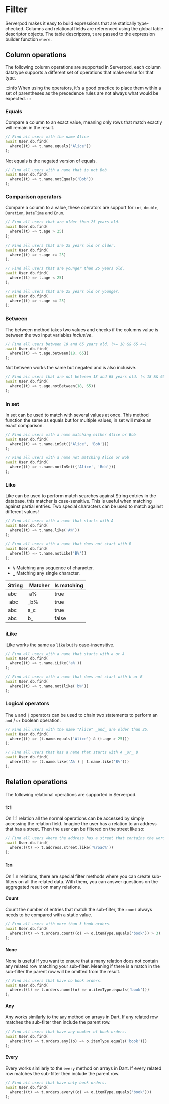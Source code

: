 # Filter

Serverpod makes it easy to build expressions that are statically type-checked. Columns and relational fields are referenced using the global table descriptor objects. The table descriptors, t are passed to the expression builder function `where`.

## Column operations

The following column operations are supported in Serverpod, each column datatype supports a different set of operations that make sense for that type.

:::info
When using the operators, it's a good practice to place them within a set of parentheses as the precedence rules are not always what would be expected.
:::

### Equals

Compare a column to an exact value, meaning only rows that match exactly will remain in the result.

```dart
// Find all users with the name Alice
await User.db.find(
  where((t) => t.name.equals('Alice'))
);
```

Not equals is the negated version of equals.

```dart
// Find all users with a name that is not Bob
await User.db.find(
  where((t) => t.name.notEquals('Bob'))
);
```

### Comparison operators

Compare a column to a value, these operators are support for `int`, `double`, `Duration`, `DateTime` and `Enum`.

```dart
// Find all users that are older than 25 years old.
await User.db.find(
  where((t) => t.age > 25)
);
```

```dart
// Find all users that are 25 years old or older.
await User.db.find(
  where((t) => t.age >= 25)
);
```

```dart
// Find all users that are younger than 25 years old.
await User.db.find(
  where((t) => t.age < 25)
);
```

```dart
// Find all users that are 25 years old or younger.
await User.db.find(
  where((t) => t.age <= 25)
);
```

### Between

The between method takes two values and checks if the columns value is between the two input variables *inclusive*.

```dart
// Find all users between 18 and 65 years old. (>= 18 && 65 <=)
await User.db.find(
  where((t) => t.age.between(18, 65))
);
```

Not between works the same but negated and is also inclusive.

```dart
// Find all users that are not between 18 and 65 years old. (< 18 && 65 >)
await User.db.find(
  where((t) => t.age.notBetween(18, 65))
);
```

### In set

In set can be used to match with several values at once. This method function the same as equals but for multiple values, in set will make an exact comparison.

```dart
// Find all users with a name matching either Alice or Bob
await User.db.find(
  where((t) => t.name.inSet({'Alice', 'Bob'}))
);
```

```dart
// Find all users with a name not matching Alice or Bob
await User.db.find(
  where((t) => t.name.notInSet({'Alice', 'Bob'}))
);
```

### Like

Like can be used to perform match searches against String entries in the database, this matcher is case-sensitive. This is useful when matching against partial entries. Two special characters can be used to match against different values!

```dart
// Find all users with a name that starts with A
await User.db.find(
  where((t) => t.name.like('A%'))
);
```

```dart
// Find all users with a name that does not start with B
await User.db.find(
  where((t) => t.name.notLike('B%'))
);
```

- **`%`** Matching any sequence of character.
- **`_`** Matching any single character.

| String | Matcher | Is matching |
|--|--|--|
| abc | a% | true |
| abc | _b% | true |
| abc | a_c | true |
| abc | b_ | false |

### iLike

iLike works the same as `like` but is case-insensitive.

```dart
// Find all users with a name that starts with a or A
await User.db.find(
  where((t) => t.name.iLike('a%'))
);
```

```dart
// Find all users with a name that does not start with b or B
await User.db.find(
  where((t) => t.name.notIlike('b%'))
);
```

### Logical operators

The `&` and `|` operators can be used to chain two statements to perform an `and` / `or` boolean operation.

```dart
// Find all users with the name "Alice" _and_ are older than 25.
await User.db.find(
  where((t) => (t.name.equals('Alice') & (t.age > 25)))
);
```

```dart
// Find all users that has a name that starts with A _or_ B
await User.db.find(
  where((t) => (t.name.like('A%') | t.name.like('B%')))
);
```

## Relation operations

The following relational operations are supported in Serverpod.

### 1:1

On 1:1 relation all the normal operations can be accessed by simply accessing the relation field. Imagine the user has a relation to an address that has a street. Then the user can be filtered on the street like so:

```dart
// Find all users where the address has a street that contains the word "road".
await User.db.find(
  where:((t) => t.address.street.like('%road%'))
);
```

### 1:n

On 1:n relations, there are special filter methods where you can create sub-filters on all the related data. With them, you can answer questions on the aggregated result on many relations.

#### Count

Count the number of entries that match the sub-filter, the `count` always needs to be compared with a static value.

```dart
// Find all users with more than 3 book orders.
await User.db.find(
  where:((t) => t.orders.count((o) => o.itemType.equals('book')) > 3)
);
```

#### None

None is useful if you want to ensure that a many relation does not contain any related row matching your sub-filter. Meaning if there is a match in the sub-filter the parent row will be omitted from the result.

```dart
// Find all users that have no book orders.
await User.db.find(
  where:((t) => t.orders.none((o) => o.itemType.equals('book')))
);
```

#### Any

Any works similarly to the `any` method on arrays in Dart. If any related row matches the sub-filter then include the parent row.

```dart
// Find all users that have any number of book orders.
await User.db.find(
  where:((t) => t.orders.any((o) => o.itemType.equals('book')))
);
```

#### Every

Every works similarly to the `every` method on arrays in Dart. If every related row matches the sub-filter then include the parent row.

```dart
// Find all users that have only book orders.
await User.db.find(
  where:((t) => t.orders.every((o) => o.itemType.equals('book')))
);
```
